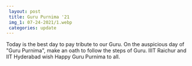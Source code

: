 ```yaml
---
 layout: post	
 title: Guru Purnima '21
 img_1: 07-24-2021/1.webp
 categories: update
---
```


Today is the best day to pay tribute to our Guru. On the auspicious day of "Guru Purnima", make an oath to follow the steps of Guru. IIIT Raichur and IIT Hyderabad wish Happy Guru Purnima to all. 